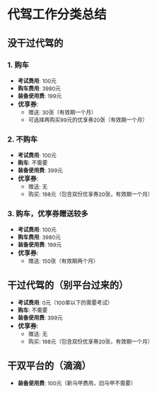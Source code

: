 # 代驾工作分类总结

## 没干过代驾的

### 1. 购车
- <span style="font-size: 12px;">**考试费用**: 100元</span>
- <span style="font-size: 12px;">**购车费用**: 3980元</span>
- <span style="font-size: 12px;">**装备使用费**: 199元</span>
- **优享券**:
  - <span style="font-size: 12px;">赠送: 30张（有效期一个月）</span>
  - <span style="font-size: 12px;">可选择再购买99元的优享券20张（有效期一个月）</span>

### 2. 不购车
- <span style="font-size: 12px;">**考试费用**: 100元</span>
- <span style="font-size: 12px;">**购车**: 不需要</span>
- <span style="font-size: 12px;">**装备使用费**: 399元</span>
- **优享券**:
  - <span style="font-size: 12px;">赠送: 无</span>
  - <span style="font-size: 12px;">购买: 198元（包含双份优享券20张，有效期一个月）</span>

### 3. 购车，优享券赠送较多
- <span style="font-size: 12px;">**考试费用**: 100元</span>
- <span style="font-size: 12px;">**购车费用**: 3980元</span>
- <span style="font-size: 12px;">**装备使用费**: 199元</span>
- **优享券**:
  - <span style="font-size: 12px;">赠送: 150张（有效期两个月）</span>

## 干过代驾的（别平台过来的）
- <span style="font-size: 12px;">**考试费用**: 0元（100单以下的需要考试）</span>
- <span style="font-size: 12px;">**购车**: 不需要</span>
- <span style="font-size: 12px;">**装备使用费**: 399元</span>
- **优享券**:
  - <span style="font-size: 12px;">赠送: 无</span>
  - <span style="font-size: 12px;">购买: 198元（包含双份优享券20张，有效期一个月）</span>

## 干双平台的（滴滴）
- <span style="font-size: 12px;">**装备使用费**: 100元（新马甲费用，旧马甲不需要）</span>